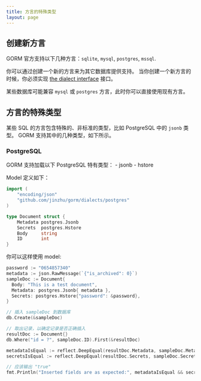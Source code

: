 ```yaml
---
title: 方言的特殊类型
layout: page
---
```


## 创建新方言

GORM 官方支持以下几种方言：`sqlite`, `mysql`, `postgres`, `mssql`.

你可以通过创建一个新的方言来为其它数据库提供支持。 当你创建一个新方言的时候，你必须实现 [the dialect interface](https://godoc.org/github.com/jinzhu/gorm#Dialect) 接口。

某些数据库可能兼容 `mysql` 或 `postgres` 方言，此时你可以直接使用现有方言。

## 方言的特殊类型

某些 SQL 的方言包含特殊的、非标准的类型，比如 PostgreSQL 中的 `jsonb` 类型。 GORM 支持其中的几种类型，如下所示。

### PostgreSQL

GORM 支持加载以下 PostgreSQL 特有类型： - jsonb - hstore

Model 定义如下：

```go
import (
    "encoding/json"
    "github.com/jinzhu/gorm/dialects/postgres"
)

type Document struct {
    Metadata postgres.Jsonb
    Secrets  postgres.Hstore
    Body     string
    ID       int
}
```

你可以这样使用 model:

```go
password := "0654857340"
metadata := json.RawMessage(`{"is_archived": 0}`)
sampleDoc := Document{
  Body: "This is a test document",
  Metadata: postgres.Jsonb{ metadata },
  Secrets: postgres.Hstore{"password": &password},
}

// 插入 sampleDoc 到数据库
db.Create(&sampleDoc)

// 取出记录，以确定记录是否正确插入
resultDoc := Document{}
db.Where("id = ?", sampleDoc.ID).First(&resultDoc)

metadataIsEqual := reflect.DeepEqual(resultDoc.Metadata, sampleDoc.Metadata)
secretsIsEqual := reflect.DeepEqual(resultDoc.Secrets, sampleDoc.Secrets)

// 应该输出 "true"
fmt.Println("Inserted fields are as expected:", metadataIsEqual && secretsIsEqual)
```